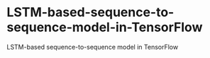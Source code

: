 # LSTM-based-sequence-to-sequence-model-in-TensorFlow
LSTM-based sequence-to-sequence model in TensorFlow
